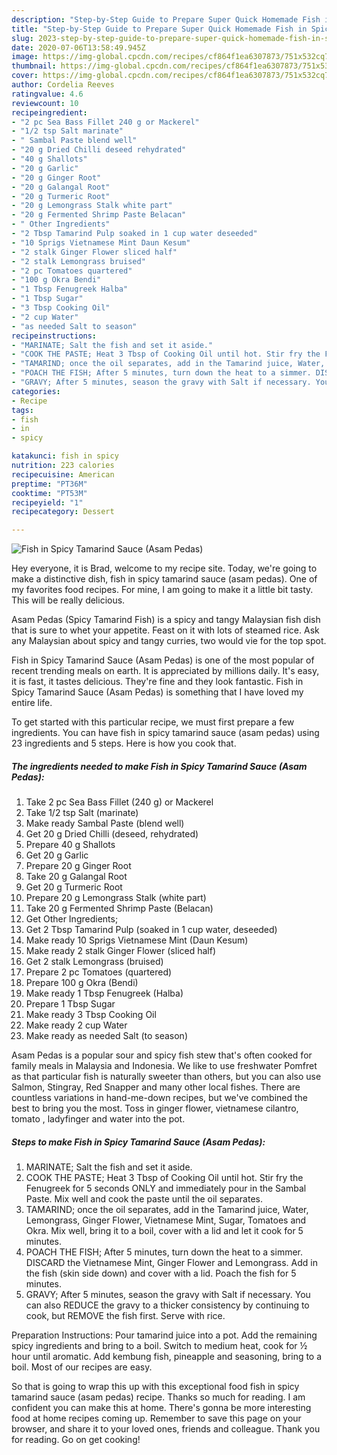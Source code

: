 ```yaml
---
description: "Step-by-Step Guide to Prepare Super Quick Homemade Fish in Spicy Tamarind Sauce (Asam Pedas)"
title: "Step-by-Step Guide to Prepare Super Quick Homemade Fish in Spicy Tamarind Sauce (Asam Pedas)"
slug: 2023-step-by-step-guide-to-prepare-super-quick-homemade-fish-in-spicy-tamarind-sauce-asam-pedas
date: 2020-07-06T13:58:49.945Z
image: https://img-global.cpcdn.com/recipes/cf864f1ea6307873/751x532cq70/fish-in-spicy-tamarind-sauce-asam-pedas-recipe-main-photo.jpg
thumbnail: https://img-global.cpcdn.com/recipes/cf864f1ea6307873/751x532cq70/fish-in-spicy-tamarind-sauce-asam-pedas-recipe-main-photo.jpg
cover: https://img-global.cpcdn.com/recipes/cf864f1ea6307873/751x532cq70/fish-in-spicy-tamarind-sauce-asam-pedas-recipe-main-photo.jpg
author: Cordelia Reeves
ratingvalue: 4.6
reviewcount: 10
recipeingredient:
- "2 pc Sea Bass Fillet 240 g or Mackerel"
- "1/2 tsp Salt marinate"
- " Sambal Paste blend well"
- "20 g Dried Chilli deseed rehydrated"
- "40 g Shallots"
- "20 g Garlic"
- "20 g Ginger Root"
- "20 g Galangal Root"
- "20 g Turmeric Root"
- "20 g Lemongrass Stalk white part"
- "20 g Fermented Shrimp Paste Belacan"
- " Other Ingredients"
- "2 Tbsp Tamarind Pulp soaked in 1 cup water deseeded"
- "10 Sprigs Vietnamese Mint Daun Kesum"
- "2 stalk Ginger Flower sliced half"
- "2 stalk Lemongrass bruised"
- "2 pc Tomatoes quartered"
- "100 g Okra Bendi"
- "1 Tbsp Fenugreek Halba"
- "1 Tbsp Sugar"
- "3 Tbsp Cooking Oil"
- "2 cup Water"
- "as needed Salt to season"
recipeinstructions:
- "MARINATE; Salt the fish and set it aside."
- "COOK THE PASTE; Heat 3 Tbsp of Cooking Oil until hot. Stir fry the Fenugreek for 5 seconds ONLY and immediately pour in the Sambal Paste. Mix well and cook the paste until the oil separates."
- "TAMARIND; once the oil separates, add in the Tamarind juice, Water, Lemongrass, Ginger Flower, Vietnamese Mint, Sugar, Tomatoes and Okra. Mix well, bring it to a boil, cover with a lid and let it cook for 5 minutes."
- "POACH THE FISH; After 5 minutes, turn down the heat to a simmer. DISCARD the Vietnamese Mint, Ginger Flower and Lemongrass. Add in the fish (skin side down) and cover with a lid. Poach the fish for 5 minutes."
- "GRAVY; After 5 minutes, season the gravy with Salt if necessary. You can also REDUCE the gravy to a thicker consistency by continuing to cook, but REMOVE the fish first. Serve with rice."
categories:
- Recipe
tags:
- fish
- in
- spicy

katakunci: fish in spicy 
nutrition: 223 calories
recipecuisine: American
preptime: "PT36M"
cooktime: "PT53M"
recipeyield: "1"
recipecategory: Dessert

---
```



![Fish in Spicy Tamarind Sauce (Asam Pedas)](https://img-global.cpcdn.com/recipes/cf864f1ea6307873/751x532cq70/fish-in-spicy-tamarind-sauce-asam-pedas-recipe-main-photo.jpg)

Hey everyone, it is Brad, welcome to my recipe site. Today, we're going to make a distinctive dish, fish in spicy tamarind sauce (asam pedas). One of my favorites food recipes. For mine, I am going to make it a little bit tasty. This will be really delicious.

Asam Pedas (Spicy Tamarind Fish) is a spicy and tangy Malaysian fish dish that is sure to whet your appetite. Feast on it with lots of steamed rice. Ask any Malaysian about spicy and tangy curries, two would vie for the top spot.

Fish in Spicy Tamarind Sauce (Asam Pedas) is one of the most popular of recent trending meals on earth. It is appreciated by millions daily. It's easy, it is fast, it tastes delicious. They're fine and they look fantastic. Fish in Spicy Tamarind Sauce (Asam Pedas) is something that I have loved my entire life.


To get started with this particular recipe, we must first prepare a few ingredients. You can have fish in spicy tamarind sauce (asam pedas) using 23 ingredients and 5 steps. Here is how you cook that.

<!--inarticleads1-->

##### The ingredients needed to make Fish in Spicy Tamarind Sauce (Asam Pedas):

1. Take 2 pc Sea Bass Fillet (240 g) or Mackerel
1. Take 1/2 tsp Salt (marinate)
1. Make ready  Sambal Paste (blend well)
1. Get 20 g Dried Chilli (deseed, rehydrated)
1. Prepare 40 g Shallots
1. Get 20 g Garlic
1. Prepare 20 g Ginger Root
1. Take 20 g Galangal Root
1. Get 20 g Turmeric Root
1. Prepare 20 g Lemongrass Stalk (white part)
1. Take 20 g Fermented Shrimp Paste (Belacan)
1. Get  Other Ingredients;
1. Get 2 Tbsp Tamarind Pulp (soaked in 1 cup water, deseeded)
1. Make ready 10 Sprigs Vietnamese Mint (Daun Kesum)
1. Make ready 2 stalk Ginger Flower (sliced half)
1. Get 2 stalk Lemongrass (bruised)
1. Prepare 2 pc Tomatoes (quartered)
1. Prepare 100 g Okra (Bendi)
1. Make ready 1 Tbsp Fenugreek (Halba)
1. Prepare 1 Tbsp Sugar
1. Make ready 3 Tbsp Cooking Oil
1. Make ready 2 cup Water
1. Make ready as needed Salt (to season)


Asam Pedas is a popular sour and spicy fish stew that&#39;s often cooked for family meals in Malaysia and Indonesia. We like to use freshwater Pomfret as that particular fish is naturally sweeter than others, but you can also use Salmon, Stingray, Red Snapper and many other local fishes. There are countless variations in hand-me-down recipes, but we&#39;ve combined the best to bring you the most. Toss in ginger flower, vietnamese cilantro, tomato , ladyfinger and water into the pot. 

<!--inarticleads2-->

##### Steps to make Fish in Spicy Tamarind Sauce (Asam Pedas):

1. MARINATE; Salt the fish and set it aside.
1. COOK THE PASTE; Heat 3 Tbsp of Cooking Oil until hot. Stir fry the Fenugreek for 5 seconds ONLY and immediately pour in the Sambal Paste. Mix well and cook the paste until the oil separates.
1. TAMARIND; once the oil separates, add in the Tamarind juice, Water, Lemongrass, Ginger Flower, Vietnamese Mint, Sugar, Tomatoes and Okra. Mix well, bring it to a boil, cover with a lid and let it cook for 5 minutes.
1. POACH THE FISH; After 5 minutes, turn down the heat to a simmer. DISCARD the Vietnamese Mint, Ginger Flower and Lemongrass. Add in the fish (skin side down) and cover with a lid. Poach the fish for 5 minutes.
1. GRAVY; After 5 minutes, season the gravy with Salt if necessary. You can also REDUCE the gravy to a thicker consistency by continuing to cook, but REMOVE the fish first. Serve with rice.


Preparation Instructions: Pour tamarind juice into a pot. Add the remaining spicy ingredients and bring to a boil. Switch to medium heat, cook for ½ hour until aromatic. Add kembung fish, pineapple and seasoning, bring to a boil. Most of our recipes are easy. 

So that is going to wrap this up with this exceptional food fish in spicy tamarind sauce (asam pedas) recipe. Thanks so much for reading. I am confident you can make this at home. There's gonna be more interesting food at home recipes coming up. Remember to save this page on your browser, and share it to your loved ones, friends and colleague. Thank you for reading. Go on get cooking!
